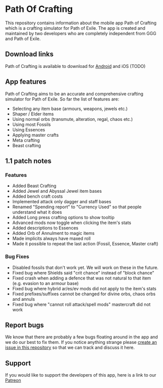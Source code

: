 # Path Of Crafting
This repository contains information about the mobile app Path of Crafting which is a crafting simulator for Path of Exile. 
The app is created and maintained by two developers who are completely independent from GGG and Path of Exile. 

## Download links
Path of Crafting is available to download for [Android](https://play.google.com/store/apps/details?id=com.fpet.poe_clicker) and iOS (TODO)  

## App features
Path of Crafting aims to be an accurate and comprehensive crafting simulator for Path of Exile. 
So far the list of features are: 
* Selecting any item base (armours, weapons, jewels etc.)
* Shaper / Elder items
* Using normal orbs (transmute, alteration, regal, chaos etc.)
* Using most Fossils 
* Using Essences
* Applying master crafts 
* Meta crafting
* Beast crafting

## 1.1 patch notes

### Features
* Added Beast Crafting
* Added Jewel and Abyssal Jewel item bases
* Added bench craft costs
* Implemented attack only dagger and staff bases
* Renamed "Spending report" to "Currency Used" so that people understand what it does
* Added Long press crafting options to show tooltip
* Advanced mods now toggle when clicking the item's stats
* Added descriptions to Essences
* Added Orb of Annulment to magic items
* Made implicits always have maxed roll
* Made it possible to repeat the last action (Fossil, Essence, Master craft)

### Bug Fixes
* Disabled fossils that don't work yet. We will work on these in the future.
* Fixed bug where Shields said "crit chance" instead of "block chance"
* Fixed crash when adding a defence that was not natural to that item (e.g. evasion to an armour base)
* Fixed bug where hybrid ar/es/ev mods did not apply to the item's stats
* Fixed prefixes/suffixes cannot be changed for divine orbs, chaos orbs and annuls
* Fixed bug where "cannot roll attack/spell mods" mastercraft did not work

## Report bugs
We know that there are probably a few bugs floating around in the app and we do our best to fix them. If you notice anything strange please [create an issue in this repository](https://github.com/rfcoding/PathOfCrafting/issues) so that we can track and discuss it here. 

## Support
If you would like to support the developers of this app, here is a link to our [Patreon](https://www.patreon.com/PathOfCrafting)
